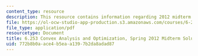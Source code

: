 ```yaml
---
content_type: resource
description: This resource contains information regarding 2012 midterm with solutions.
file: https://ol-ocw-studio-app-production.s3.amazonaws.com/courses/6-253-convex-analysis-and-optimization-spring-2012/772b8b0aace4b5eaa1397b2da8adad87_MIT6_253S12_midterm_sol.pdf
file_type: application/pdf
resourcetype: Document
title: 6.253 Convex Analysis and Optimization, Spring 2012 Midterm Solutions
uid: 772b8b0a-ace4-b5ea-a139-7b2da8adad87
---
```

